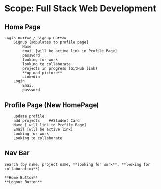 # Scope: Full Stack Web Development

## Home Page
	Login Button / Signup Button
		Signup [populates to profile page]
			Name
			email [will be active link in Profile Page]
			password
			looking for work
			looking to collaborate
			projects in progress (GitHub link)
			**upload picture**
			LinkedIn
		Login
			Email
			password
## Profile Page (New HomePage)
		update profile
		add projects	##Student Card
		Name [ will link to Profile Page]
		Email [will be active link]
		Looking for work
		Looking to collaborate


## Nav Bar
	Search (by name, project name, **looking for work**, **looking for collaboration**)

    **Home Button**
    **Logout Button**